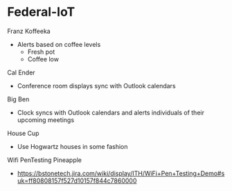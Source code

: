 # Federal-IoT

Franz Koffeeka
* Alerts based on coffee levels
  * Fresh pot
  * Coffee low

Cal Ender
* Conference room displays sync with Outlook calendars

Big Ben
* Clock syncs with Outlook calendars and alerts individuals of their upcoming meetings

House Cup
* Use Hogwartz houses in some fashion

Wifi PenTesting Pineapple
* https://bstonetech.jira.com/wiki/display/ITH/WiFi+Pen+Testing+Demo#suk=ff80808157f527d10157f844c7860000

